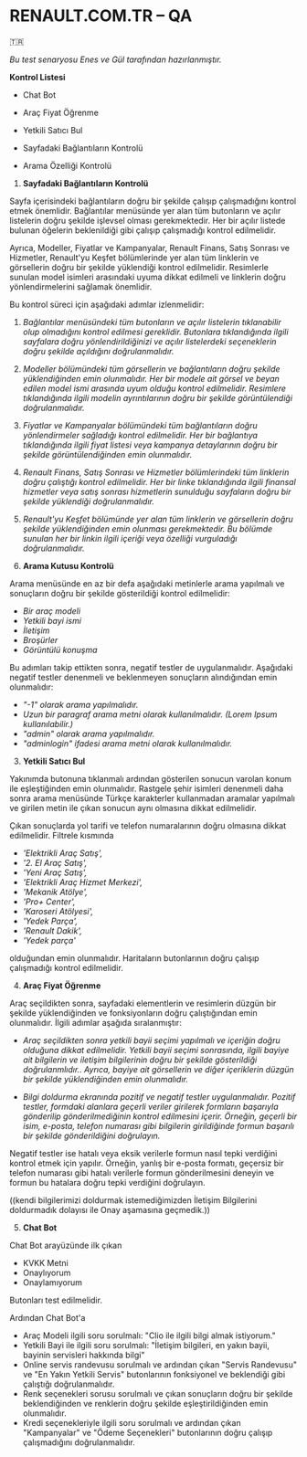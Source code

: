 #
# **RENAULT.COM.TR – QA**

:tr:

_Bu test senaryosu Enes ve Gül tarafından hazırlanmıştır._

**Kontrol Listesi**

- Chat Bot

- Araç Fiyat Öğrenme
- Yetkili Satıcı Bul
- Sayfadaki Bağlantıların Kontrolü
- Arama Özelliği Kontrolü

1. **Sayfadaki Bağlantıların Kontrolü**

Sayfa içerisindeki bağlantıların doğru bir şekilde çalışıp çalışmadığını kontrol etmek önemlidir. Bağlantılar menüsünde yer alan tüm butonların ve açılır listelerin doğru şekilde işlevsel olması gerekmektedir. Her bir açılır listede bulunan öğelerin beklenildiği gibi çalışıp çalışmadığı kontrol edilmelidir.

Ayrıca, Modeller, Fiyatlar ve Kampanyalar, Renault Finans, Satış Sonrası ve Hizmetler, Renault'yu Keşfet bölümlerinde yer alan tüm linklerin ve görsellerin doğru bir şekilde yüklendiği kontrol edilmelidir. Resimlerle sunulan model isimleri arasındaki uyuma dikkat edilmeli ve linklerin doğru yönlendirmelerini sağlamak önemlidir.

Bu kontrol süreci için aşağıdaki adımlar izlenmelidir:

1. _Bağlantılar menüsündeki tüm butonların ve açılır listelerin tıklanabilir olup olmadığını kontrol edilmesi gereklidir. Butonlara tıklandığında ilgili sayfalara doğru yönlendirildiğinizi ve açılır listelerdeki seçeneklerin doğru şekilde açıldığını doğrulanmalıdır._

2. _Modeller bölümündeki tüm görsellerin ve bağlantıların doğru şekilde yüklendiğinden emin olunmalıdır. Her bir modele ait görsel ve beyan edilen model ismi arasında uyum olduğu kontrol edilmelidir. Resimlere tıklandığında ilgili modelin ayrıntılarının doğru bir şekilde görüntülendiği doğrulanmalıdır._

3. _Fiyatlar ve Kampanyalar bölümündeki tüm bağlantıların doğru yönlendirmeler sağladığı kontrol edilmelidir. Her bir bağlantıya tıklandığında ilgili fiyat listesi veya kampanya detaylarının doğru bir şekilde görüntülendiğinden emin olunmalıdır._

4. _Renault Finans, Satış Sonrası ve Hizmetler bölümlerindeki tüm linklerin doğru çalıştığı kontrol edilmelidir. Her bir linke tıklandığında ilgili finansal hizmetler veya satış sonrası hizmetlerin sunulduğu sayfaların doğru bir şekilde yüklendiği doğrulanmalıdır._

5. _Renault'yu Keşfet bölümünde yer alan tüm linklerin ve görsellerin doğru şekilde yüklendiğinden emin olunması gerekmektedir. Bu bölümde sunulan her bir linkin ilgili içeriği veya özelliği vurguladığı doğrulanmalıdır._

2. **Arama Kutusu Kontrolü**

Arama menüsünde en az bir defa aşağıdaki metinlerle arama yapılmalı ve sonuçların doğru bir şekilde gösterildiği kontrol edilmelidir:

- _Bir araç modeli_
- _Yetkili bayi ismi_
- _İletişim_
- _Broşürler_
- _Görüntülü konuşma_

Bu adımları takip ettikten sonra, negatif testler de uygulanmalıdır. Aşağıdaki negatif testler denenmeli ve beklenmeyen sonuçların alındığından emin olunmalıdır:

- _"-1" olarak arama yapılmalıdır._
- _Uzun bir paragraf arama metni olarak kullanılmalıdır. (Lorem Ipsum kullanılabilir.)_
- _"admin" olarak arama yapılmalıdır._
- _"adminlogin" ifadesi arama metni olarak kullanılmalıdır._

3. **Yetkili Satıcı Bul**

Yakınımda butonuna tıklanmalı ardından gösterilen sonucun varolan konum ile eşleştiğinden emin olunmalıdır. Rastgele şehir isimleri denenmeli daha sonra arama menüsünde Türkçe karakterler kullanmadan aramalar yapılmalı ve girilen metin ile çıkan sonucun aynı olmasına dikkat edilmelidir.

Çıkan sonuçlarda yol tarifi ve telefon numaralarının doğru olmasına dikkat edilmelidir. Filtrele kısmında

- _'Elektrikli Araç Satış',_
- _'2. El Araç Satış',_
- _'Yeni Araç Satış',_
- _'Elektrikli Araç Hizmet Merkezi',_
- _'Mekanik Atölye',_
- _'Pro+ Center',_
- _'Karoseri Atölyesi',_
- _'Yedek Parça',_
- _'Renault Dakik',_
- _'Yedek parça'_

olduğundan emin olunmalıdır. Haritaların butonlarının doğru çalışıp çalışmadığı kontrol edilmelidir.

4. **Araç Fiyat Öğrenme**

Araç seçildikten sonra, sayfadaki elementlerin ve resimlerin düzgün bir şekilde yüklendiğinden ve fonksiyonların doğru çalıştığından emin olunmalıdır. İlgili adımlar aşağıda sıralanmıştır:

- _Araç seçildikten sonra yetkili bayii seçimi yapılmalı ve içeriğin doğru olduğuna dikkat edilmelidir. Yetkili bayii seçimi sonrasında, ilgili bayiye ait bilgilerin ve iletişim bilgilerinin doğru bir şekilde gösterildiği doğrulanmlıdır.. Ayrıca, bayiye ait görsellerin ve diğer içeriklerin düzgün bir şekilde yüklendiğinden emin olunmalıdır._

- _Bilgi doldurma ekranında pozitif ve negatif testler uygulanmalıdır. Pozitif testler, formdaki alanlara geçerli veriler girilerek formların başarıyla gönderilip gönderilmediğinin kontrol edilmesini içerir. Örneğin, geçerli bir isim, e-posta, telefon numarası gibi bilgilerin girildiğinde formun başarılı bir şekilde gönderildiğini doğrulayın._

Negatif testler ise hatalı veya eksik verilerle formun nasıl tepki verdiğini kontrol etmek için yapılır. Örneğin, yanlış bir e-posta formatı, geçersiz bir telefon numarası gibi hatalı verilerle formun gönderilmesini deneyin ve formun bu hatalara doğru tepki verdiğini doğrulayın.

((kendi bilgilerimizi doldurmak istemediğimizden İletişim Bilgilerini doldurmadık dolayısı ile Onay aşamasına geçmedik.))

5. **Chat Bot**

Chat Bot arayüzünde ilk çıkan

- KVKK Metni
- Onaylıyorum
- Onaylamıyorum

Butonları test edilmelidir.

Ardından Chat Bot'a

- Araç Modeli ilgili soru sorulmalı: "Clio ile ilgili bilgi almak istiyorum."
- Yetkili Bayi ile ilgili soru sorulmalı: "İletişim bilgileri, en yakın bayii, bayinin servisleri hakkında bilgi"
- Online servis randevusu sorulmalı ve ardından çıkan "Servis Randevusu" ve "En Yakın Yetkili Servis" butonlarının fonksiyonel ve beklendiği gibi çalıştığı doğrulanmalıdır.
- Renk seçenekleri sorusu sorulmalı ve çıkan sonuçların doğru bir şekilde beklendiğinden ve renklerin doğru şekilde eşleştirildiğinden emin olunmalıdır.
- Kredi seçenekleriyle ilgili soru sorulmalı ve ardından çıkan "Kampanyalar" ve "Ödeme Seçenekleri" butonlarının doğru çalışıp çalışmadığını doğrulanmalıdır.

